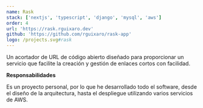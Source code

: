 ```yaml
---
name: Rask
stack: ['nextjs', 'typescript', 'django', 'mysql', 'aws']
order: 4
url: 'https://rask.rguixaro.dev'
github: 'https://github.com/rguixaro/rask-app'
logo: /projects.svg#rask
---
```


Un acortador de URL de código abierto diseñado para proporcionar un servicio que
facilite la creación y gestión de enlaces cortos con facilidad.

<b>Responsabilidades</b>

Es un proyecto personal, por lo que he desarrollado todo el software, desde el diseño
de la arquitectura, hasta el despliegue utilizando varios servicios de AWS.
